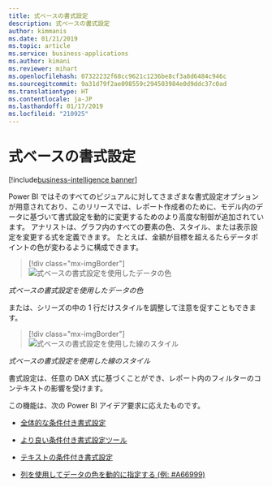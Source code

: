 ```yaml
---
title: 式ベースの書式設定
description: 式ベースの書式設定
author: kimmanis
ms.date: 01/21/2019
ms.topic: article
ms.service: business-applications
ms.author: kimani
ms.reviewer: mihart
ms.openlocfilehash: 07322232f68cc9621c1236be8cf3a8d6484c946c
ms.sourcegitcommit: 9a31d79f2ae098559c294503984e0d9ddc37c0ad
ms.translationtype: HT
ms.contentlocale: ja-JP
ms.lasthandoff: 01/17/2019
ms.locfileid: "210925"
---
```

# <a name="expression-based-formatting"></a>式ベースの書式設定
[!include[business-intelligence banner](../../includes/business-intelligence.md)]


Power BI ではそのすべてのビジュアルに対してさまざまな書式設定オプションが用意されており、このリリースでは、レポート作成者のために、モデル内のデータに基づいて書式設定を動的に変更するためのより高度な制御が追加されています。 アナリストは、グラフ内のすべての要素の色、スタイル、または表示設定を変更する式を定義できます。 たとえば、金額が目標を超えるたらデータポイントの色が変わるように構成できます。

> [!div class="mx-imgBorder"]
> ![式ベースの書式設定を使用したデータの色](media/expression-based-formatting-1.png "式ベースの書式設定を使用したデータの色")
<!-- picture -->
*式ベースの書式設定を使用したデータの色*

または、シリーズの中の 1 行だけスタイルを調整して注意を促すこともできます。

> [!div class="mx-imgBorder"]
> ![式ベースの書式設定を使用した線のスタイル](media/expression-based-formatting-2.png "式ベースの書式設定を使用した線のスタイル")
<!-- picture -->
*式ベースの書式設定を使用した線のスタイル*

書式設定は、任意の DAX 式に基づくことができ、レポート内のフィルターのコンテキストの影響を受けます。

この機能は、次の Power BI アイデア要求に応えたものです。

-   [全体的な条件付き書式設定](https://ideas.powerbi.com/forums/265200-power-bi-ideas/suggestions/9588453-conditional-formatting-throughout)

-   [より良い条件付き書式設定ツール](https://ideas.powerbi.com/forums/265200-power-bi-ideas/suggestions/15495174-better-conditional-formatting-tools)

-   [テキストの条件付き書式設定](https://ideas.powerbi.com/forums/265200-power-bi-ideas/suggestions/32184037-conditional-formatting-for-text)

-   [列を使用してデータの色を動的に指定する (例: \#A66999)](https://ideas.powerbi.com/forums/265200-power-bi-ideas/suggestions/13757925-dynamically-specify-data-colour-using-column-e-g)
